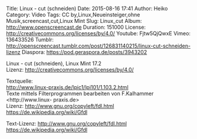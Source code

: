 Title: Linux - cut (schneiden)
Date: 2015-08-16 17:41
Author: Heiko
Category: Video
Tags: CC by,Linux,Neueinsteiger,ohne Musik,screencast,cut,Linux Mint
Slug: Linux_cut
Album: http://www.openscreencast.de
Duration: 151000
License: http://creativecommons.org/licenses/by/4.0/
Youtube: Fjtw5QjQwxE
Vimeo: 136433526
Tumblr: http://openscreencast.tumblr.com/post/126831140215/linux-cut-schneiden-lizenz
Diaspora: https://pod.geraspora.de/posts/3943202

Linux - cut (schneiden), Linux Mint 17.2  
Lizenz: <http://creativecommons.org/licenses/by/4.0/>  
  
Textquelle:  
<http://www.linux-praxis.de/lpic1/lpi101/1.103.2.html>  
Texte mittels Filterprogrammen bearbeiten von F.Kalhammer <http://www.linux-
praxis.de>  
Lizenz: <http://www.gnu.org/copyleft/fdl.html>
<https://de.wikipedia.org/wiki/Gfdl>  
  
Text-Lizenz: <http://www.gnu.org/copyleft/fdl.html>
<https://de.wikipedia.org/wiki/Gfdl>


